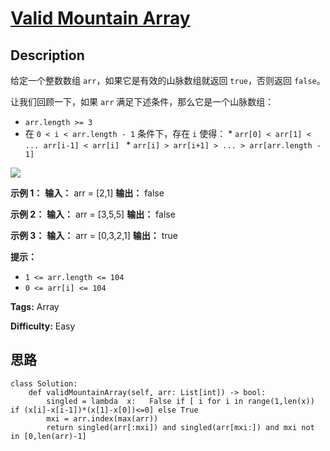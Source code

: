 # [Valid Mountain Array][title]

## Description

给定一个整数数组 `arr`，如果它是有效的山脉数组就返回 `true`，否则返回 `false`。

让我们回顾一下，如果 `arr` 满足下述条件，那么它是一个山脉数组：

  * `arr.length >= 3`
  * 在 `0 < i < arr.length - 1` 条件下，存在 `i` 使得：     * `arr[0] < arr[1] < ... arr[i-1] < arr[i] `    * `arr[i] > arr[i+1] > ... > arr[arr.length - 1]`



![](https://assets.leetcode.com/uploads/2019/10/20/hint_valid_mountain_array.png)



**示例 1：**
            **输入：** arr = [2,1]    **输出：** false    

**示例 2：**
            **输入：** arr = [3,5,5]    **输出：** false    

**示例 3：**
            **输入：** arr = [0,3,2,1]    **输出：** true



**提示：**

  * `1 <= arr.length <= 104`
  * `0 <= arr[i] <= 104`


**Tags:** Array

**Difficulty:** Easy

## 思路

``` python3
class Solution:
    def validMountainArray(self, arr: List[int]) -> bool:
        singled = lambda  x:   False if [ i for i in range(1,len(x)) if (x[i]-x[i-1])*(x[1]-x[0])<=0] else True
        mxi = arr.index(max(arr))
        return singled(arr[:mxi]) and singled(arr[mxi:]) and mxi not in [0,len(arr)-1]
```

[title]: https://leetcode-cn.com/problems/valid-mountain-array
